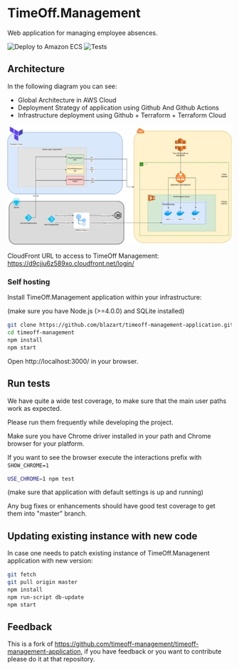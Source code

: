 
# TimeOff.Management

Web application for managing employee absences.

![Deploy to Amazon ECS](https://github.com/blazart/timeoff-management-application/workflows/Deploy%20to%20Amazon%20ECS/badge.svg)
![Tests](https://github.com/blazart/timeoff-management-application/workflows/Node.js%20CI/badge.svg)
## Architecture

In the following diagram you can see:
 
 * Global Architecture in AWS Cloud
 * Deployment Strategy of application using Github And Github Actions
 * Infrastructure deployment using Github + Terraform + Terraform Cloud   


![Architecture](time-off-infrastructure.png)

CloudFront URL to access to TimeOff Management:  https://d9cjju6z589xo.cloudfront.net/login/

### Self hosting

Install TimeOff.Management application within your infrastructure:

(make sure you have Node.js (>=4.0.0) and SQLite installed)

```bash
git clone https://github.com/blazart/timeoff-management-application.git timeoff-management
cd timeoff-management
npm install
npm start
```
Open http://localhost:3000/ in your browser.

## Run tests

We have quite a wide test coverage, to make sure that the main user paths work as expected.

Please run them frequently while developing the project.

Make sure you have Chrome driver installed in your path and Chrome browser for your platform.

If you want to see the browser execute the interactions prefix with `SHOW_CHROME=1`

```bash
USE_CHROME=1 npm test
```

(make sure that application with default settings is up and running)

Any bug fixes or enhancements should have good test coverage to get them into "master" branch.

## Updating existing instance with new code

In case one needs to patch existing instance of TimeOff.Managenent application with new version:

```bash
git fetch
git pull origin master
npm install
npm run-script db-update
npm start
```

## Feedback

This is a fork of https://github.com/timeoff-management/timeoff-management-application, if you have feedback or you want to contribute please do it at that repository. 

